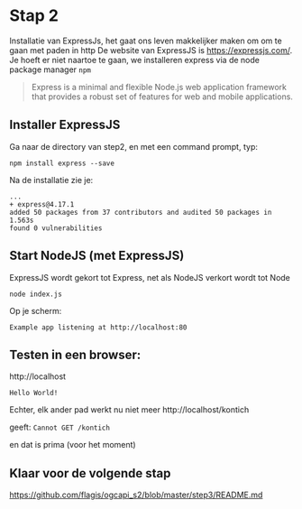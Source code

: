 # Stap 2

Installatie van ExpressJs, het gaat ons leven makkelijker maken om om te gaan met paden in http
De website van ExpressJS is https://expressjs.com/. Je hoeft er niet naartoe te gaan, we installeren express via de node package manager `npm`

> Express is a minimal and flexible Node.js web application framework that provides a robust set of features for web and mobile applications.


## Installer ExpressJS

Ga naar de directory van step2, en met een command prompt, typ:

```
npm install express --save
```

Na de installatie zie je:

```
...
+ express@4.17.1
added 50 packages from 37 contributors and audited 50 packages in 1.563s
found 0 vulnerabilities
```

## Start NodeJS (met ExpressJS)

ExpressJS wordt gekort tot Express, net als NodeJS verkort wordt tot Node

```
node index.js
```
Op je scherm:
```
Example app listening at http://localhost:80
```

## Testen in een browser:
http://localhost

`Hello World!`

Echter, elk ander pad werkt nu niet meer
http://localhost/kontich

geeft:
`Cannot GET /kontich`

en dat is prima (voor het moment)

## Klaar voor de volgende stap
https://github.com/flagis/ogcapi_s2/blob/master/step3/README.md
